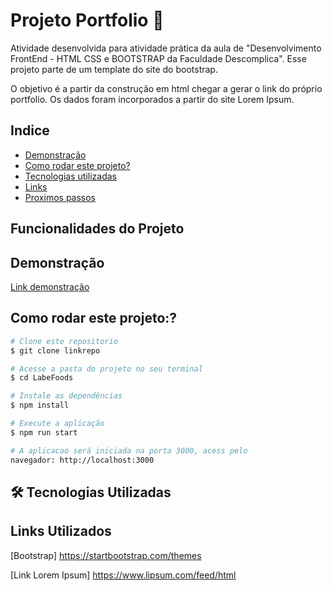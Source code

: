 # Projeto Portfolio  📑

Atividade desenvolvida para atividade prática da aula de "Desenvolvimento FrontEnd - HTML CSS e BOOTSTRAP da Faculdade Descomplica". 
Esse projeto parte de um template do site do bootstrap.

O objetivo é a partir da construção em html chegar a gerar o link do próprio portfolio.
Os dados foram incorporados a partir do site Lorem Ipsum.

## Indice
- <a href="#demonstracao">Demonstração</a>
- <a href="#rodar">Como rodar este projeto?</a>
- <a href="#tecnologias-utilizadas">Tecnologias utilizadas </a>
- <a href="#links utilizados">Links</a>
- <a href="#passos">Proximos passos</a>

## Funcionalidades do Projeto

## Demonstração
[Link demonstração](https://elianafuji.github.io/portfolio/)

## Como rodar este projeto:?

```bash
# Clone este repositorio
$ git clone linkrepo

# Acesse a pasta do projeto no seu terminal
$ cd LabeFoods

# Instale as dependências
$ npm install

# Execute a aplicação
$ npm run start

# A aplicacao será iniciada na porta 3000, acess pelo
navegador: http://localhost:3000
```

## 🛠️ Tecnologias Utilizadas

## Links Utilizados
[Bootstrap] https://startbootstrap.com/themes

[Link Lorem Ipsum] https://www.lipsum.com/feed/html

